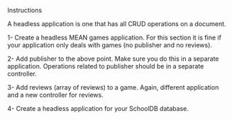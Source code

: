 Instructions

A headless application is one that has all CRUD operations on a document.

1- Create a headless MEAN games application. For this section it is fine if your application only deals with games (no publisher and no reviews).

2- Add publisher to the above point. Make sure you do this in a separate application. Operations related to publisher should be in a separate controller.

3- Add reviews (array of reviews) to a game. Again, different application and a new controller for reviews.

4- Create a headless application for your SchoolDB database.